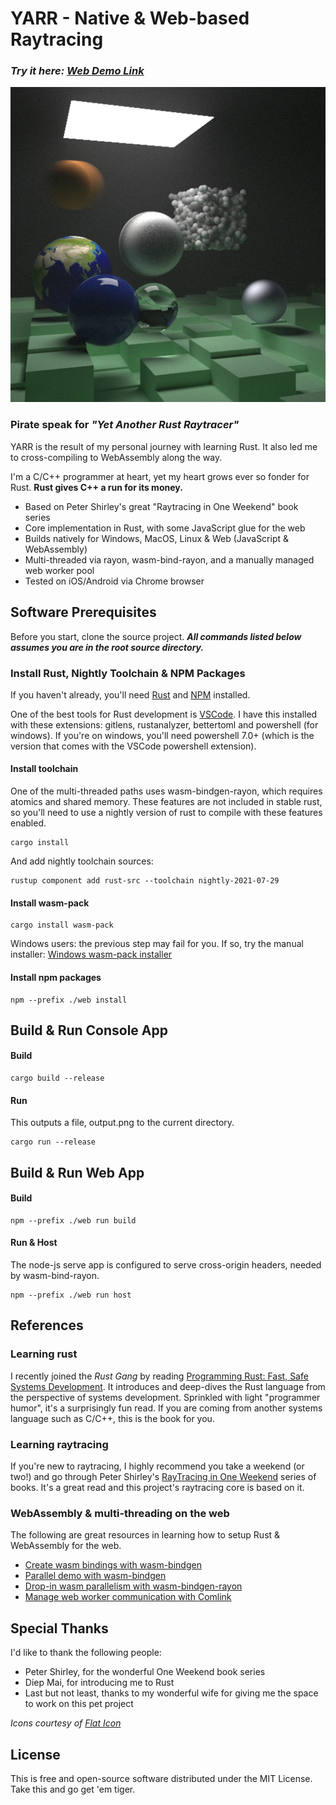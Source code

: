 # YARR - Native & Web-based Raytracing

### _Try it here: [Web Demo Link](https://khoifish.github.io/)_

<img src="images/final2_512x512_10000_samples.png" alt="YARR - Yet Another Rust Raytracer" />

### Pirate speak for ___"Yet Another Rust Raytracer"___

YARR is the result of my personal journey with learning Rust. It also led me to cross-compiling to WebAssembly along the way.

I'm a C/C++ programmer at heart, yet my heart grows ever so fonder for Rust. **Rust gives C++ a run for its money.**

- Based on Peter Shirley's great "Raytracing in One Weekend" book series
- Core implementation in Rust, with some JavaScript glue for the web
- Builds natively for Windows, MacOS, Linux & Web (JavaScript & WebAssembly)
- Multi-threaded via rayon, wasm-bind-rayon, and a manually managed web worker pool
- Tested on iOS/Android via Chrome browser

## Software Prerequisites

Before you start, clone the source project. __*All commands listed below assumes you are in the root source directory.*__

### Install Rust, Nightly Toolchain & NPM Packages
If you haven't already, you'll need [Rust](https://www.rust-lang.org/tools/install) and [NPM](https://nodejs.org/en/download/) installed.

One of the best tools for Rust development is [VSCode](https://code.visualstudio.com/). I have this installed with these extensions: gitlens, rustanalyzer, bettertoml and powershell (for windows). If you're on windows, you'll need powershell 7.0+ (which is the version that comes with the VSCode powershell extension).

#### Install toolchain
One of the multi-threaded paths uses wasm-bindgen-rayon, which requires atomics and shared memory. These features are not included in stable rust, so you'll need to use a nightly version of rust to compile with these features enabled.
```console
cargo install
```

And add nightly toolchain sources:
```console
rustup component add rust-src --toolchain nightly-2021-07-29
```

#### Install wasm-pack
```console
cargo install wasm-pack
```
Windows users: the previous step may fail for you. If so, try the manual installer: [Windows wasm-pack installer](https://rustwasm.github.io/wasm-pack/installer/)


#### Install npm packages
```console
npm --prefix ./web install
```

## Build & Run Console App

#### Build
```console
cargo build --release
```

#### Run
This outputs a file, output.png to the current directory.
```console
cargo run --release
```

## Build & Run Web App
#### Build
```console
npm --prefix ./web run build
```

#### Run & Host
The node-js serve app is configured to serve cross-origin headers, needed by wasm-bind-rayon.
```console
npm --prefix ./web run host
```

## References
### Learning rust
I recently joined the _Rust Gang_ by reading [Programming Rust: Fast, Safe Systems Development](https://www.amazon.com/Programming-Rust-Fast-Systems-Development/dp/1492052590). It introduces and deep-dives the Rust language from the perspective of systems development. Sprinkled with light "programmer humor", it's a surprisingly fun read. If you are coming from another systems language such as C/C++, this is the book for you.

### Learning raytracing
If you're new to raytracing, I highly recommend you take a weekend (or two!) and go through Peter Shirley's [RayTracing in One Weekend](https://raytracing.github.io/books/RayTracingInOneWeekend.html) series of books. It's a great read and this project's raytracing core is based on it.

### WebAssembly & multi-threading on the web
The following are great resources in learning how to setup Rust & WebAssembly for the web.

* [Create wasm bindings with wasm-bindgen](https://rustwasm.github.io/docs/wasm-bindgen/introduction.html)
* [Parallel demo with wasm-bindgen](https://github.com/rustwasm/wasm-bindgen/tree/main/examples/raytrace-parallel)
* [Drop-in wasm parallelism with wasm-bindgen-rayon](https://github.com/GoogleChromeLabs/wasm-bindgen-rayon)
* [Manage web worker communication with Comlink](https://github.com/GoogleChromeLabs/comlink)

## Special Thanks
I'd like to thank the following people:
* Peter Shirley, for the wonderful One Weekend book series
* Diep Mai, for introducing me to Rust
* Last but not least, thanks to my wonderful wife for giving me the space to work on this pet project

_Icons courtesy of [Flat Icon](https://www.flaticon.com/)_

## License
This is free and open-source software distributed under the MIT License. Take this and go get 'em tiger.
